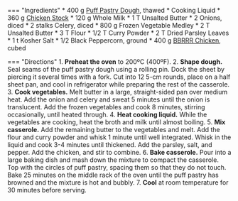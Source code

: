 === "Ingredients"
    * 400 g [Puff Pastry Dough](../../dough/rough-puff-pastry-dough.md), thawed
    * Cooking Liquid
        * 360 g [Chicken Stock](../../salads-soups-sides/soups/stocks/meat-stock.md)
        * 120 g Whole Milk
    * 1 T Unsalted Butter
    * 2 Onions, diced
    * 2 stalks Celery, diced
    * 800 g Frozen Vegetable Medley
    * 2 T Unsalted Butter
    * 3 T Flour
    * 1/2 T Curry Powder
    * 2 T Dried Parsley Leaves
    * 1 t Kosher Salt
    * 1/2 Black Peppercorn, ground
    * 400 g [BBRRR Chicken](bbrrr-chicken.md), cubed

=== "Directions"
    1. **Preheat the oven** to 200ºC (400ºF).
    2. **Shape dough.** Seal seams of the puff pastry dough using a rolling pin. Dock the sheet by piercing it several times with a fork. Cut into 12 5-cm rounds, place on a half sheet pan, and cool in refrigerator while preparing the rest of the casserole.
    3. **Cook vegetables.** Melt butter in a large, straight-sided pan over medium heat. Add the onion and celery and sweat 5 minutes until the onion is translucent. Add the frozen vegetables and cook 8 minutes, stirring occasionally, until heated through.
    4. **Heat cooking liquid.** While the vegetables are cooking, heat the broth and milk until almost boiling.
    5. **Mix casserole.** Add the remaining butter to the vegetables and melt. Add the flour and curry powder and whisk 1 minute until well integrated. Whisk in the liquid and cook 3-4 minutes until thickened. Add the parsley, salt, and pepper. Add the chicken, and stir to combine.
    6. **Bake casserole.** Pour into a large baking dish and mash down the mixture to compact the casserole. Top with the circles of puff pastry, spacing them so that they do not touch. Bake 25 minutes on the middle rack of the oven until the puff pastry has browned and the mixture is hot and bubbly.
    7. **Cool** at room temperature for 30 minutes before serving.

[^brown]:
    Brown, Alten. ["Curry Chicken Pot Pie."](https://altonbrown.com/recipes/curry-chicken-pot-pie/) _Alten Brown._ 25 January 2021.
